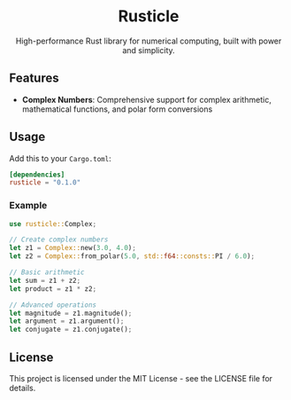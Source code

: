 <h1 align="center">Rusticle</h1>
<p align="center">High-performance Rust library for numerical computing, built with power and simplicity.</p>

## Features

- **Complex Numbers**: Comprehensive support for complex arithmetic, mathematical functions, and polar form conversions

## Usage

Add this to your `Cargo.toml`:

```toml
[dependencies]
rusticle = "0.1.0"
```

### Example

```rust
use rusticle::Complex;

// Create complex numbers
let z1 = Complex::new(3.0, 4.0);
let z2 = Complex::from_polar(5.0, std::f64::consts::PI / 6.0);

// Basic arithmetic
let sum = z1 + z2;
let product = z1 * z2;

// Advanced operations
let magnitude = z1.magnitude();
let argument = z1.argument();
let conjugate = z1.conjugate();
```

## License

This project is licensed under the MIT License - see the LICENSE file for details.